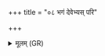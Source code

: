 +++
title = "०८ भगं देवेभ्यस् परि"

+++
<details><summary>मूलम् (GR)</summary>

भगं देवेभ्यस् परि  
भगं मनुष्येभ्यः ।  
दिवस् पृथिव्या अहम्  
अन्तरिक्षाद् भगं वृणे ।  
सो अग्ने रमता मयि  
स मा प्रावतु वर्चसा ॥
</details>